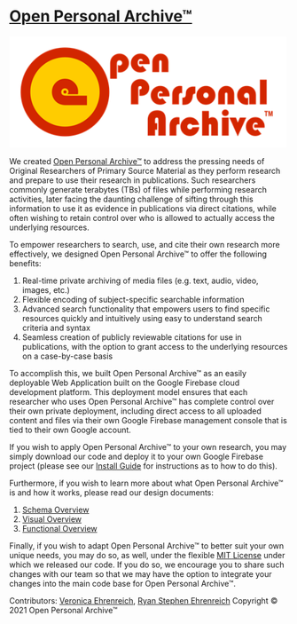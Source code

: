# [Open Personal Archive™](http://openpersonalarchive.com)

<img src="code/webapp/images/OpenPersonalArchive_Small_Logo.png" width="500" />

We created [Open Personal Archive™](https://github.com/vkehren/open-personal-archive) to address the pressing needs of Original Researchers of Primary Source Material as they perform research and prepare to use their research in publications. Such researchers commonly generate terabytes (TBs) of files while performing research activities, later facing the daunting challenge of sifting through this information to use it as evidence in publications via direct citations, while often wishing to retain control over who is allowed to actually access the underlying resources.

To empower researchers to search, use, and cite their own research more effectively, we designed Open Personal Archive™ to offer the following benefits:

1. Real-time private archiving of media files (e.g. text, audio, video, images, etc.)
2. Flexible encoding of subject-specific searchable information
3. Advanced search functionality that empowers users to find specific resources quickly and intuitively using easy to understand search criteria and syntax
4. Seamless creation of publicly reviewable citations for use in publications, with the option to grant access to the underlying resources on a case-by-case basis

To accomplish this, we built Open Personal Archive™ as an easily deployable Web Application built on the Google Firebase cloud development platform. This deployment model ensures that each researcher who uses Open Personal Archive™ has complete control over their own private deployment, including direct access to all uploaded content and files via their own Google Firebase management console that is tied to their own Google account.

If you wish to apply Open Personal Archive™ to your own research, you may simply download our code and deploy it to your own Google Firebase project (please see our [Install Guide](./docs/InstallGuide.md) for instructions as to how to do this).

Furthermore, if you wish to learn more about what Open Personal Archive™ is and how it works, please read our design documents:

1. [Schema Overview](./docs/SchemaOverview.md)
2. [Visual Overview](./docs/VisualOverview.md)
3. [Functional Overview](./docs/FunctionalOverview.md)

Finally, if you wish to adapt Open Personal Archive™ to better suit your own unique needs, you may do so, as well, under the flexible [MIT License](./LICENSE) under which we released our code. If you do so, we encourage you to share such changes with our team so that we may have the option to integrate your changes into the main code base for Open Personal Archive™.

Contributors: [Veronica Ehrenreich](https://github.com/vkehren), [Ryan Stephen Ehrenreich](https://github.com/rehrenreich)
Copyright © 2021 Open Personal Archive™
